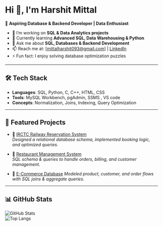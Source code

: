 # Hi 👋, I'm Harshit Mittal  

🚀 **Aspiring Database & Backend Developer | Data Enthusiast**  

- 🔭 I’m working on **SQL & Data Analytics projects**  
- 🌱 Currently learning **Advanced SQL, Data Warehousing & Python**  
- 💬 Ask me about **SQL, Databases & Backend Development**  
- 📫 Reach me at: [mittalharshit093@gmail.com] | [LinkedIn](https://www.linkedin.com/in/mittalharshit23/)  
- ⚡ Fun fact: I enjoy solving database optimization puzzles  

---

## 🛠️ Tech Stack
- **Languages**: SQL, Python, C, C++, HTML, CSS  
- **Tools**: MySQL Workbench, pgAdmin, SSMS , VS code 
- **Concepts**: Normalization, Joins, Indexing, Query Optimization  

---

## 📂 Featured Projects
- 🔹 [IRCTC Railway Reservation System](https://github.com/mittalharshit23/IRCTC-SQL-Project)  
  *Designed a relational database schema, implemented booking logic, and optimized queries.*  

- 🔹 [Restaurant Management System](https://github.com/mittalharshit23/Restaurant-SQL-Project)  
  *SQL schema & queries to handle orders, billing, and customer management.*  

- 🔹 [E-Commerce Database](https://github.com/mittalharshit23/Ecommerce-SQL-Project)
  *Modeled product, customer, and order flows with SQL joins & aggregate queries.*  

---

## 📊 GitHub Stats
![GitHub Stats](https://github-readme-stats.vercel.app/api?mittalharshit23e&show_icons=true&theme=radical)  
![Top Langs](https://github-readme-stats.vercel.app/api/top-langs/?mittalharshit23&layout=compact&theme=radical)  
